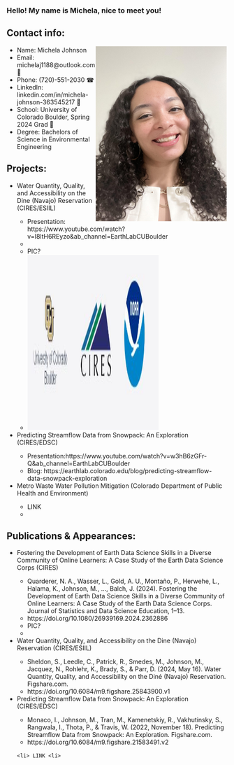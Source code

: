 ### Hello! My name is Michela, nice to meet you! 





## Contact info:
<img src="headshot.jpg" width="300" height= "400"
img align="right"  />
<ul> 
<li> Name: Michela Johnson </li>
<li> Email: michelaj1188@outlook.com 📩</li>
<li> Phone: (720)-551-2030 ☎ </li>
<li> LinkedIn: linkedin.com/in/michela-johnson-363545217 📸 </li>
<li> School: University of Colorado Boulder, Spring 2024 Grad 🐃 </li>
<li> Degree: Bachelors of Science in Environmental Engineering </li>
</ul>

## Projects:
<ul> 
<li> Water Quantity, Quality, and Accessibility on the Dine (Navajo) Reservation (CIRES/ESIIL) </li>
  <ul> 
    <li> Presentation: https://www.youtube.com/watch?v=I8ltH6REyzo&ab_channel=EarthLabCUBoulder <li>
    <li> PIC? <li>
      <img src="The Logos.jpg" width="300" height= "400"
 />
  </ul>
<li> Predicting Streamflow Data from Snowpack: An Exploration (CIRES/EDSC) </li>
  <ul> 
    <li> Presentation:https://www.youtube.com/watch?v=w3hB6zGFr-Q&ab_channel=EarthLabCUBoulder <li>
    Blog: https://earthlab.colorado.edu/blog/predicting-streamflow-data-snowpack-exploration
  </ul>
<li> Metro Waste Water Pollution Mitigation (Colorado Department of Public Health and Environment) </li>
   <ul> 
    <li> LINK <li>
  </ul>
</ul>


## Publications & Appearances:
<ul> 
<li> Fostering the Development of Earth Data Science Skills in a Diverse Community of Online Learners: A Case Study of the Earth Data Science Corps (CIRES) </li>
  <ul> 
    <li> Quarderer, N. A., Wasser, L., Gold, A. U., Montaño, P., Herwehe, L., Halama, K., Johnson, M., ..., Balch, J. (2024). Fostering the Development of Earth Data Science Skills in a Diverse Community of Online Learners: A Case Study of the Earth Data Science Corps. Journal of Statistics and Data Science Education, 1–13. <li>
      https://doi.org/10.1080/26939169.2024.2362886 
    <li> PIC? <li>
  </ul>
<li> Water Quantity, Quality, and Accessibility on the Dine (Navajo) Reservation (CIRES/ESIIL) </li>
  <ul> 
    <li> Sheldon, S., Leedle, C., Patrick, R., Smedes, M., Johnson, M., Jacquez, N., Rohlehr, K., Brady, S., & Parr, D. (2024, May 16). Water Quantity, Quality, and Accessibility on the Diné (Navajo) Reservation. Figshare.com. <li>
      https://doi.org/10.6084/m9.figshare.25843900.v1 
  </ul>
<li> Predicting Streamflow Data from Snowpack: An Exploration (CIRES/EDSC) </li>
  <ul>
  <li> Monaco, I., Johnson, M., Tran, M., Kamenetskiy, R., Vakhutinsky, S., Rangwala, I., Thota, P., & Travis, W. (2022, November 18). Predicting Streamflow Data from Snowpack: An Exploration. Figshare.com. <li>
  https://doi.org/10.6084/m9.figshare.21583491.v2 
  </ul>
   
    <li> LINK <li>
  </ul>
</ul>
